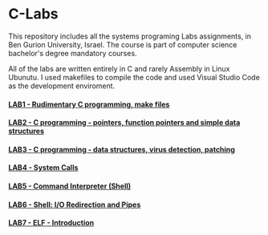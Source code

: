 # C-Labs
This repository includes all the systems programing Labs assignments, in Ben Gurion University, Israel.
The course is part of computer science bachelor's degree mandatory courses.

All of the labs are written entirely in C and rarely Assembly in Linux Ubunutu.
I used makefiles to compile the code and used Visual Studio Code as the development enviroment.

#### [LAB1 - Rudimentary C programming, make files](https://www.cs.bgu.ac.il/~caspl202/Lab1/Tasks)
#### [LAB2 - C programming - pointers, function pointers and simple data structures](https://www.cs.bgu.ac.il/~caspl202/Lab2/Tasks)
#### [LAB3 - C programming - data structures, virus detection, patching](https://www.cs.bgu.ac.il/~caspl202/Lab3/Tasks)
#### [LAB4 - System Calls](https://www.cs.bgu.ac.il/~caspl202/Lab4/Tasks)
#### [LAB5 - Command Interpreter (Shell)](https://www.cs.bgu.ac.il/~caspl202/Lab5/Tasks)
#### [LAB6 - Shell: I/O Redirection and Pipes](https://www.cs.bgu.ac.il/~caspl202/Lab6/Tasks)
#### [LAB7 - ELF - Introduction](https://www.cs.bgu.ac.il/~caspl202/Lab7/Tasks)

